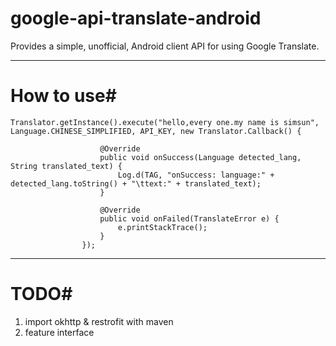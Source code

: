 google-api-translate-android
============================

Provides a simple, unofficial, Android client API for using Google Translate. 

****
# How to use#

```
Translator.getInstance().execute("hello,every one.my name is simsun", Language.CHINESE_SIMPLIFIED, API_KEY, new Translator.Callback() {
					
					@Override
					public void onSuccess(Language detected_lang, String translated_text) {
						Log.d(TAG, "onSuccess: language:" + detected_lang.toString() + "\ttext:" + translated_text);
					}
					
					@Override
					public void onFailed(TranslateError e) {
						e.printStackTrace();
					}
				});

```


****

# TODO#

1. import okhttp & restrofit with maven
2. feature interface
